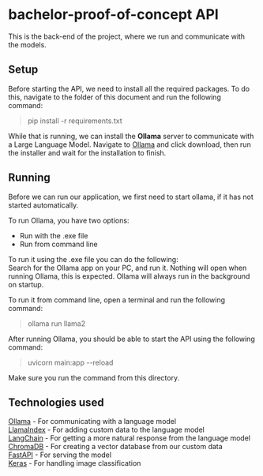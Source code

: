 # bachelor-proof-of-concept API

This is the back-end of the project, where we run and communicate with the models.

## Setup
Before starting the API, we need to install all the required packages. To do this, navigate to the folder of this document and run the following command:
> pip install -r requirements.txt

While that is running, we can install the **Ollama** server to communicate with a Large Language Model. Navigate to [Ollama](https://ollama.com/) and click download, then run the installer and wait for the installation to finish. 

## Running
Before we can run our application, we first need to start ollama, if it has not started automatically.

To run Ollama, you have two options:
- Run with the .exe file
- Run from command line

To run it using the .exe file you can do the following:<br>
Search for the Ollama app on your PC, and run it. Nothing will open when running Ollama, this is expected. Ollama will always run in the background on startup.

To run it from command line, open a terminal and run the following command:
> ollama run llama2

After running Ollama, you should be able to start the API using the following command:
> uvicorn main:app --reload

Make sure you run the command from this directory.

## Technologies used
[Ollama](https://ollama.com/) - For communicating with a language model<br>
[LlamaIndex](https://docs.llamaindex.ai/en/stable/) - For adding custom data to the language model<br>
[LangChain](https://python.langchain.com/docs/get_started/introduction/) - For getting a more natural response from the language model<br>
[ChromaDB](https://docs.trychroma.com/getting-started) - For creating a vector database from our custom data<br>
[FastAPI](https://fastapi.tiangolo.com/) - For serving the model<br>
[Keras](https://keras.io/api/) - For handling image classification<br>
